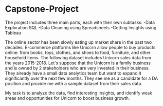 # Capstone-Project

The project includes three main parts, each with their own subtasks:
   -Data Exploration SQL
   -Data Cleaning using Spreadsheets
   -Getting Insights using Tableau

The online sector has been slowly eating up market share in the past two decades. 
E-commerce platforms like Unicorn allow people to buy products online: from books, toys, clothes, and shoes to food, furniture, and other household items. 
The following dataset includes Unicorn sales data from the years 2015-2018.
Let's suppose that the Unicorn is a family business and is owned by 2 stakeholders who are very invested in their business. 
They already have a small data analytics team but want to expand it significantly over the next few months. 
They see me as a candidate for a DA position and provide me with a sample dataset from their sales data.

My task is to analyze the data, find interesting insights, and identify weak areas and opportunities for Unicorn to boost business growth.
